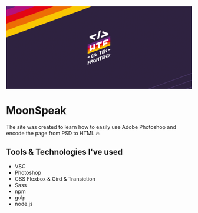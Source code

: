 ![Screenshots](src/assets/img/cover.png)
# MoonSpeak

The site was created to learn how to easily use Adobe Photoshop and encode the page from PSD to HTML 🔥

## Tools & Technologies I've used
* VSC
* Photoshop
* CSS Flexbox & Gird & Transiction
* Sass
* npm
* gulp
* node.js
